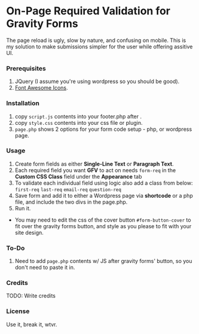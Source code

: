 
# On-Page Required Validation for Gravity Forms
The page reload is ugly, slow by nature, and confusing on mobile. This is my solution to make submissions simpler for the user while offering assitive UI.
### Prerequisites
1. JQuery (I assume you're using wordpress so you should be good).
2. [Font Awesome Icons](http://fontawesome.io/).

### Installation
1. copy `script.js` contents into your footer.php after </body>.
2. copy `style.css` contents into your css file or plugin.
3. `page.php` shows 2 options for your form code setup - php, or wordpress page.

### Usage
1. Create form fields as either **Single-Line Text** or **Paragraph Text**.
2. Each required field you want **GFV** to act on needs `form-req` in the **Custom CSS Class** field under the **Appearance** tab
3. To validate each individual field using logic also add a class from below:
  `first-req`
  `last-req`
  `email-req`
  `question-req`
4. Save form and add it to either a Wordpress page via **shortcode** or a php file, and include the two divs in the page.php.
5. Run it.

- You may need to edit the css of the cover button `#form-button-cover` to fit over the gravity forms button, and style as you please to fit with your site design.

### To-Do
1. Need to add `page.php` contents w/ JS after gravity forms' button, so you don't need to paste it in.

### Credits
TODO: Write credits

### License
Use it, break it, wtvr.
